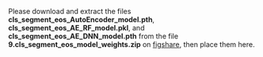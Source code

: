 Please download and extract the files **cls_segment_eos_AutoEncoder_model.pth**, **cls_segment_eos_AE_RF_model.pkl**, and **cls_segment_eos_AE_DNN_model.pth** from the file **9.cls_segment_eos_model_weights.zip** on [figshare](https://figshare.com/articles/dataset/ESM2_AMP/28378157), then place them here.
